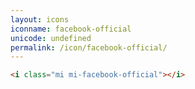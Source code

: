 ```yaml
---
layout: icons
iconname: facebook-official
unicode: undefined
permalink: /icon/facebook-official/
---
```


``` html
<i class="mi mi-facebook-official"></i>
```
